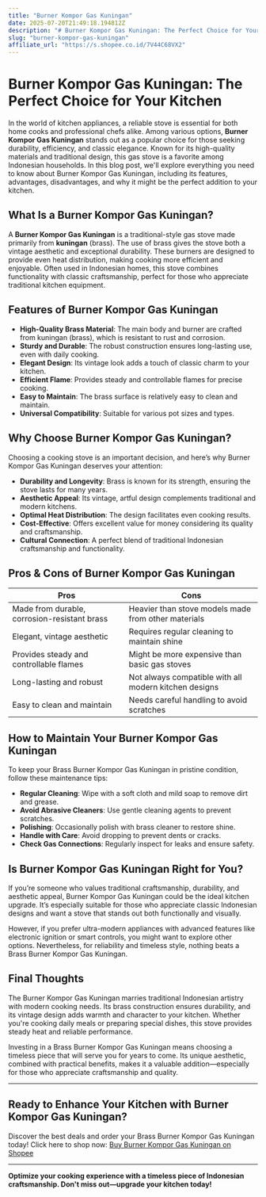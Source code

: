 ```yaml
---
title: "Burner Kompor Gas Kuningan"
date: 2025-07-20T21:49:18.194812Z
description: "# Burner Kompor Gas Kuningan: The Perfect Choice for Your Kitchen..."
slug: "burner-kompor-gas-kuningan"
affiliate_url: "https://s.shopee.co.id/7V44C68VX2"
---
```

# Burner Kompor Gas Kuningan: The Perfect Choice for Your Kitchen

In the world of kitchen appliances, a reliable stove is essential for both home cooks and professional chefs alike. Among various options, **Burner Kompor Gas Kuningan** stands out as a popular choice for those seeking durability, efficiency, and classic elegance. Known for its high-quality materials and traditional design, this gas stove is a favorite among Indonesian households. In this blog post, we'll explore everything you need to know about Burner Kompor Gas Kuningan, including its features, advantages, disadvantages, and why it might be the perfect addition to your kitchen.

## What Is a Burner Kompor Gas Kuningan?

A **Burner Kompor Gas Kuningan** is a traditional-style gas stove made primarily from **kuningan** (brass). The use of brass gives the stove both a vintage aesthetic and exceptional durability. These burners are designed to provide even heat distribution, making cooking more efficient and enjoyable. Often used in Indonesian homes, this stove combines functionality with classic craftsmanship, perfect for those who appreciate traditional kitchen equipment.

## Features of Burner Kompor Gas Kuningan

- **High-Quality Brass Material**: The main body and burner are crafted from kuningan (brass), which is resistant to rust and corrosion.
- **Sturdy and Durable**: The robust construction ensures long-lasting use, even with daily cooking.
- **Elegant Design**: Its vintage look adds a touch of classic charm to your kitchen.
- **Efficient Flame**: Provides steady and controllable flames for precise cooking.
- **Easy to Maintain**: The brass surface is relatively easy to clean and maintain.
- **Universal Compatibility**: Suitable for various pot sizes and types.

## Why Choose Burner Kompor Gas Kuningan?

Choosing a cooking stove is an important decision, and here’s why Burner Kompor Gas Kuningan deserves your attention:

- **Durability and Longevity**: Brass is known for its strength, ensuring the stove lasts for many years.
- **Aesthetic Appeal**: Its vintage, artful design complements traditional and modern kitchens.
- **Optimal Heat Distribution**: The design facilitates even cooking results.
- **Cost-Effective**: Offers excellent value for money considering its quality and craftsmanship.
- **Cultural Connection**: A perfect blend of traditional Indonesian craftsmanship and functionality.

## Pros & Cons of Burner Kompor Gas Kuningan

| Pros                                    | Cons                                      |
|-----------------------------------------|------------------------------------------|
| Made from durable, corrosion-resistant brass | Heavier than stove models made from other materials |
| Elegant, vintage aesthetic             | Requires regular cleaning to maintain shine |
| Provides steady and controllable flames | Might be more expensive than basic gas stoves |
| Long-lasting and robust               | Not always compatible with all modern kitchen designs |
| Easy to clean and maintain             | Needs careful handling to avoid scratches |

## How to Maintain Your Burner Kompor Gas Kuningan

To keep your Brass Burner Kompor Gas Kuningan in pristine condition, follow these maintenance tips:

- **Regular Cleaning**: Wipe with a soft cloth and mild soap to remove dirt and grease.
- **Avoid Abrasive Cleaners**: Use gentle cleaning agents to prevent scratches.
- **Polishing**: Occasionally polish with brass cleaner to restore shine.
- **Handle with Care**: Avoid dropping to prevent dents or cracks.
- **Check Gas Connections**: Regularly inspect for leaks and ensure safety.

## Is Burner Kompor Gas Kuningan Right for You?

If you’re someone who values traditional craftsmanship, durability, and aesthetic appeal, Burner Kompor Gas Kuningan could be the ideal kitchen upgrade. It’s especially suitable for those who appreciate classic Indonesian designs and want a stove that stands out both functionally and visually.

However, if you prefer ultra-modern appliances with advanced features like electronic ignition or smart controls, you might want to explore other options. Nevertheless, for reliability and timeless style, nothing beats a Brass Burner Kompor Gas Kuningan.

## Final Thoughts

The Burner Kompor Gas Kuningan marries traditional Indonesian artistry with modern cooking needs. Its brass construction ensures durability, and its vintage design adds warmth and character to your kitchen. Whether you're cooking daily meals or preparing special dishes, this stove provides steady heat and reliable performance.

Investing in a Brass Burner Kompor Gas Kuningan means choosing a timeless piece that will serve you for years to come. Its unique aesthetic, combined with practical benefits, makes it a valuable addition—especially for those who appreciate craftsmanship and quality.

---

## Ready to Enhance Your Kitchen with Burner Kompor Gas Kuningan?

Discover the best deals and order your Brass Burner Kompor Gas Kuningan today! Click here to shop now: [Buy Burner Kompor Gas Kuningan on Shopee](https://s.shopee.co.id/7V44C68VX2)

---

**Optimize your cooking experience with a timeless piece of Indonesian craftsmanship. Don't miss out—upgrade your kitchen today!**